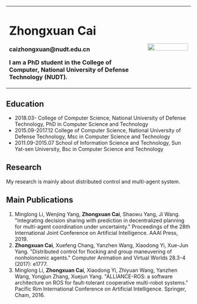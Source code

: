 <div>
<table border="0" frame="void">
  <tr>
    <td width="75%" frame="void">
      <h1>Zhongxuan Cai</h1>
      <p><b>caizhongxuan@nudt.edu.cn</b></p>
      <p><b>I am a PhD student in the College of Computer, National University of Defense Technology (NUDT).</b></p>
    </td>
    <td width="25%" frame="void">
      <img src="/photo.jpg" width="100%">
    </td>
  </tr>
</table>
</div>


## Education
- 2018.03- College of Computer Science, National University of Defense Technology, PhD in Computer Science and Technology
- 2015.09-2017.12 College of Computer Science, National University of Defense Technology, Msc in Computer Science and Technology
- 2011.09-2015.07 School of Information Science and Technology, Sun Yat-sen University, Bsc in Computer Science and Technology

## Research
My research is mainly about distributed control and multi-agent system.

## Main Publications
1. Minglong Li, Wenjing Yang, **Zhongxuan Cai**, Shaowu Yang, Ji Wang. "Integrating decision sharing with prediction in decentralized planning for multi-agent coordination under uncertainty." Proceedings of the 28th International Joint Conference on Artificial Intelligence. AAAI Press, 2019.
2. **Zhongxuan Cai**, Xuefeng Chang, Yanzhen Wang, Xiaodong Yi, Xue-Jun Yang. "Distributed control for flocking and group maneuvering of nonholonomic agents." Computer Animation and Virtual Worlds 28.3-4 (2017): e1777.
3. Minglong Li, **Zhongxuan Cai**, Xiaodong Yi, Zhiyuan Wang, Yanzhen Wang, Yongjun Zhang, Xuejun Yang. "ALLIANCE-ROS: a software architecture on ROS for fault-tolerant cooperative multi-robot systems." Pacific Rim International Conference on Artificial Intelligence. Springer, Cham, 2016.
